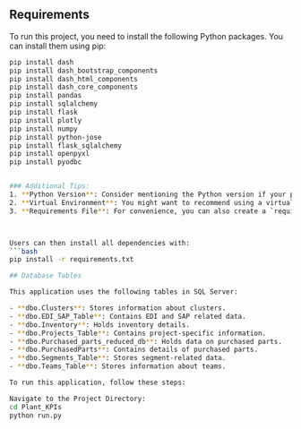 ## Requirements

To run this project, you need to install the following Python packages. You can install them using pip:

```bash
pip install dash
pip install dash_bootstrap_components
pip install dash_html_components
pip install dash_core_components
pip install pandas
pip install sqlalchemy
pip install flask
pip install plotly
pip install numpy
pip install python-jose
pip install flask_sqlalchemy
pip install openpyxl
pip install pyodbc


### Additional Tips:
1. **Python Version**: Consider mentioning the Python version if your project is compatible with specific versions.
2. **Virtual Environment**: You might want to recommend using a virtual environment (like `venv` or `conda`) to manage dependencies.
3. **Requirements File**: For convenience, you can also create a `requirements.txt` file with the following content:



Users can then install all dependencies with:
```bash
pip install -r requirements.txt

## Database Tables

This application uses the following tables in SQL Server:

- **dbo.Clusters**: Stores information about clusters.
- **dbo.EDI_SAP_Table**: Contains EDI and SAP related data.
- **dbo.Inventory**: Holds inventory details.
- **dbo.Projects_Table**: Contains project-specific information.
- **dbo.Purchased_parts_reduced_db**: Holds data on purchased parts.
- **dbo.PurchasedParts**: Contains details of purchased parts.
- **dbo.Segments_Table**: Stores segment-related data.
- **dbo.Teams_Table**: Stores information about teams.

To run this application, follow these steps:

Navigate to the Project Directory:
cd Plant_KPIs
python run.py

